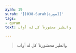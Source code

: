 ```yaml
---
ayah: 19
surah: '[[038-Surah|سورة]]'
tags:
- quran
text: والطير محشورة ۖ كل له أواب

---
```

> والطير محشورة ۖ كل له أواب

